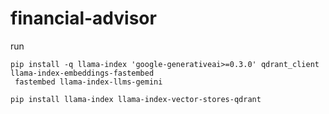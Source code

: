 # financial-advisor


run 

```
pip install -q llama-index 'google-generativeai>=0.3.0' qdrant_client llama-index-embeddings-fastembed
 fastembed llama-index-llms-gemini

pip install llama-index llama-index-vector-stores-qdrant

```